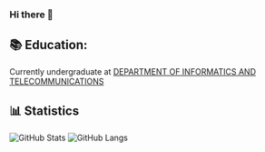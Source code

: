 ### Hi there 👋

 ## :books: Education:
Currently undergraduate at [DEPARTMENT OF INFORMATICS AND TELECOMMUNICATIONS](https://www.di.uoa.gr/en)

## :bar_chart: Statistics
![GitHub Stats](https://github-readme-stats.vercel.app/api?username=Angelos-Tsitsoli&show_icons=true&theme=radical)    ![GitHub Langs](https://github-readme-stats.vercel.app/api/top-langs/?username=Angelos-Tsitsoli&layout=compact&theme=blue-green)


<!--
**Angelos-Tsitsoli/Angelos-Tsitsoli** is a ✨ _special_ ✨ repository because its `README.md` (this file) appears on your GitHub profile.

Here are some ideas to get you started:
- 🔭 I’m currently working on ..
- 🌱 I’m currently learning ...
- 👯 I’m looking to collaborate on ...
- 🤔 I’m looking for help with ...
- 💬 Ask me about ...
- 📫 How to reach me: ...
- 😄 Pronouns: ...
- ⚡ Fun fact: ...
-->
